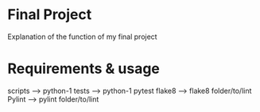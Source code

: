 # Final Project

Explanation of the function of my final project

# Requirements & usage

scripts --> python-1
tests --> python-1
pytest
flake8 --> flake8 folder/to/lint
Pylint --> pylint folder/to/lint

